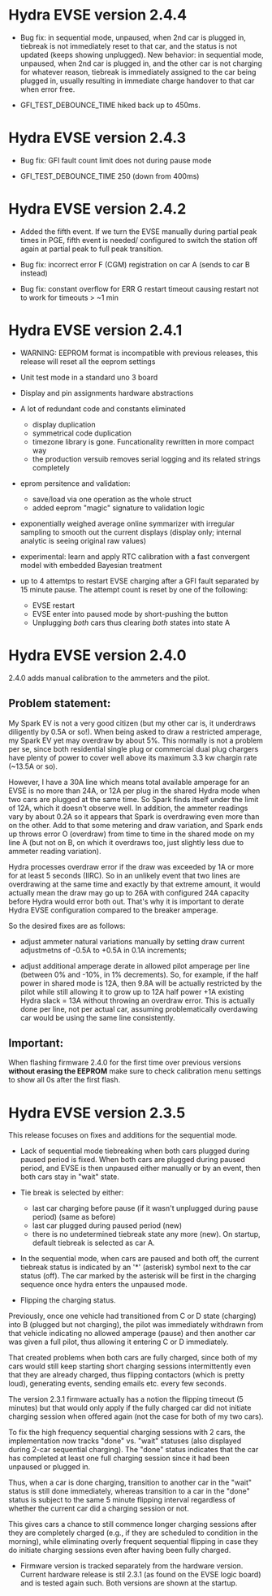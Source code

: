 Hydra EVSE version 2.4.4
========================

* Bug fix: in sequential mode, unpaused, when 2nd car is plugged in, tiebreak is not immediately reset to that car, and the status is not updated (keeps showing unplugged).
New behavior: in sequential mode, unpaused, when 2nd car is plugged in, and the other car is not charging for whatever reason, tiebreak is immediately assigned to the 
car being plugged in, usually resulting in immediate charge handover to that car when error free.

* GFI_TEST_DEBOUNCE_TIME hiked back up to 450ms.


Hydra EVSE version 2.4.3
========================

* Bug fix: GFI fault count limit does not during pause mode

* GFI_TEST_DEBOUNCE_TIME 250 (down from 400ms)

Hydra EVSE version 2.4.2
========================

* Added the fifth event. If we turn the EVSE manually during partial peak times in PGE, fifth event is needed/
  configured to switch the station off again at partial peak to full peak transition.

* Bug fix: incorrect error F (CGM) registration on car A (sends to car B instead)

* Bug fix: constant overflow for ERR G restart timeout causing restart not to work for timeouts > ~1 min

Hydra EVSE version 2.4.1
========================

* WARNING: EEPROM format is incompatible with previous releases, this release will 
reset all the eeprom settings

* Unit test mode in a standard uno 3 board

* Display and pin assignments hardware abstractions

* A lot of redundant code and constants eliminated
  * display duplication
  * symmetrical code duplication
  * timezone library is gone. Funcationality rewritten in more compact way
  * the production versuib removes serial logging and its related strings completely 

* eprom persitence and validation: 
  * save/load via one operation as the whole struct 
  * added eeprom "magic" signature to validation logic

* exponentially weighed average online symmarizer with irregular sampling to smooth out the current displays 
  (display only; internal analytic is seeing original raw values)
  
* experimental: learn and apply RTC calibration with a fast convergent model with embedded Bayesian treatment

* up to 4 attemtps to restart EVSE charging after a GFI fault separated by 15 minute pause. The 
attempt count is reset by one of the following: 
  * EVSE restart
  * EVSE enter into paused mode by short-pushing the button
  * Unplugging _both_ cars thus clearing _both_ states into state A



Hydra EVSE version 2.4.0
========================

2.4.0 adds manual calibration to the ammeters and the pilot. 

Problem statement: 
------------------

My Spark EV is not a very good citizen (but my other car is, it underdraws diligently by 0.5A or so!). 
When being asked to draw a restricted amperage, my Spark EV yet may overdraw by about 5%. This normally is not a problem 
per se, since both residential single plug or commercial dual plug chargers have plenty of power to cover well above 
its maximum 3.3 kw chargin rate (~13.5A or so). 

However, I have a 30A line which means total available amperage for an EVSE is no more than 24A, or 12A per plug in 
the shared Hydra mode when two cars are plugged at the same time. So Spark finds itself under the limit of 12A, 
which it doesn't observe well. 
In addition, the ammeter readings vary by about 0.2A so it appears that Spark is overdrawing even more than on the other. Add to that some metering and draw variation, and Spark ends up throws error O (overdraw) from time to time in the shared mode on my line A (but not on B, on which it overdraws too, just slightly less due to ammeter reading variation).

Hydra processes overdraw error if the draw was exceeded by 1A or more for at least 5 seconds (IIRC). 
So in an unlikely event that two lines are overdrawing at the same time and exactly by that extreme amount, it would actually mean the draw may go up to 26A with configured 24A capacity before Hydra would error both out. That's why it 
is important to derate Hydra EVSE configuration compared to the breaker amperage.

So the desired fixes are as follows: 

* adjust ammeter natural variations manually by setting draw current adjustmetns of -0.5A to +0.5A in 0.1A increments;

* adjust additional amperage derate in allowed pilot amperage per line (between 0% and -10%, in 1% decrements). So, 
for example, if the half power in shared mode is 12A, then 9.8A will be actually restricted by the pilot while still allowing it to grow up to 12A half power +1A existing Hydra slack = 13A without throwing an overdraw error. This is 
actually done per line, not per actual car, assuming problematically overdawing car would be using the same line consistently.

Important:
----------

When flashing firmware 2.4.0 for the first time over previous versions **without erasing the EEPROM** make sure to check calibration menu settings to show all 0s after the first flash.

Hydra EVSE version 2.3.5
========================

This release focuses on fixes and additions for the sequential mode. 

* Lack of sequential mode tiebreaking when both cars plugged during paused period is fixed.
When both cars are plugged during paused period, and EVSE is then unpaused either manually or by
an event, then both cars stay in "wait" state. 

* Tie break is selected by either:
  * last car charging before pause (if it wasn't unplugged during pause period) (same as before)
  * last car plugged during paused period (new)
  * there is no undetermined tiebreak state any more (new). On startup, default tiebreak is selected as car A.

* In the sequential mode, when cars are paused and both off, the current tiebreak status is indicated by an
'*' (asterisk) symbol next to the car status (off). The car marked by the asterisk will be first in 
the charging sequence once hydra enters the unpaused mode.

* Flipping the charging status. 

Previously, once one vehicle had transitioned from  C or D state (charging) into B
(plugged but not charging), the pilot was immediately withdrawn from that vehicle indicating no allowed amperage
(pause) and then another car was given a full pilot, thus allowing it entering C or D immediately. 

That created problems when both cars are fully charged, since both of my cars would still keep starting short 
charging sessions intermittently even that they are already charged, thus flipping contactors (which is pretty 
loud), generating events, sending emails etc. every few seconds. 

The version 2.3.1 firmware actually has a notion the flipping timeout (5 minutes) but that would only apply if the 
fully charged car did not initiate charging session when offered again (not the case for both of my two cars).

To fix the high frequency sequential charging sessions with 2 cars, the implementation now tracks "done" 
vs. "wait" statuses (also displayed during 2-car sequential charging). The "done" status indicates that the car 
has completed at least one full charging session since it had been unpaused or plugged in.

Thus, when a car is done charging, transition to another car in the "wait" status is still done immediately, whereas
transition to a car in the "done" status is subject to the same 5 minute flipping interval regardless of whether 
the current car did a charging session or not.

This gives cars a chance to still commence longer charging sessions after they are completely charged (e.g., if 
they are scheduled to condition in the morning), while eliminating overly frequent sequential flipping in case they
do initiate charging sessions even after having been fully charged.

* Firmware version is tracked separately from the hardware version. Current hardware release is stil 2.3.1 (as found 
on the EVSE logic board) and is tested again such. Both versions are shown at the startup.

